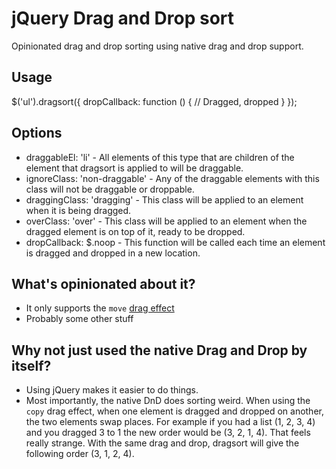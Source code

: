 # jQuery Drag and Drop sort

Opinionated drag and drop sorting using native drag and drop support.

## Usage

   $('ul').dragsort({
       dropCallback: function () {
           // Dragged, dropped
       }
   });

## Options

* draggableEl: 'li' - All elements of this type that are children of the element that dragsort is applied to will be draggable.
* ignoreClass: 'non-draggable' - Any of the draggable elements with this class will not be draggable or droppable.
* draggingClass: 'dragging' - This class will be applied to an element when it is being dragged.
* overClass: 'over' - This class will be applied to an element when the dragged element is on top of it, ready to be dropped.
* dropCallback: $.noop - This function will be called each time an element is dragged and dropped in a new location.


## What's opinionated about it?

* It only supports the `move` [drag effect](https://developer.mozilla.org/En/DragDrop/Drag_Operations#drageffects)
* Probably some other stuff

## Why not just used the native Drag and Drop by itself?

* Using jQuery makes it easier to do things.
* Most importantly, the native DnD does sorting weird. When using the `copy` drag effect, when one element is dragged and dropped on another, the two elements swap places. For example if you had a list (1, 2, 3, 4) and you dragged 3 to 1 the new order would be (3, 2, 1, 4). That feels really strange. With the same drag and drop, dragsort will give the following order (3, 1, 2, 4).